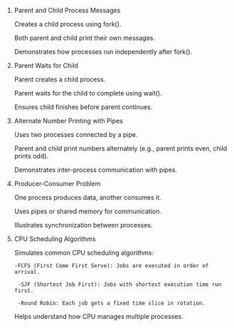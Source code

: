 1. Parent and Child Process Messages

    Creates a child process using fork().

    Both parent and child print their own messages.

    Demonstrates how processes run independently after fork().

2. Parent Waits for Child

    Parent creates a child process.

    Parent waits for the child to complete using wait().

    Ensures child finishes before parent continues.

3. Alternate Number Printing with Pipes

    Uses two processes connected by a pipe.

    Parent and child print numbers alternately (e.g., parent prints even, child prints odd).

    Demonstrates inter-process communication with pipes.

4. Producer-Consumer Problem

    One process produces data, another consumes it.

    Uses pipes or shared memory for communication.

    Illustrates synchronization between processes.

5. CPU Scheduling Algorithms

    Simulates common CPU scheduling algorithms:

       -FCFS (First Come First Serve): Jobs are executed in order of arrival.
  
        -SJF (Shortest Job First): Jobs with shortest execution time run first.

        -Round Robin: Each job gets a fixed time slice in rotation.

    Helps understand how CPU manages multiple processes.
